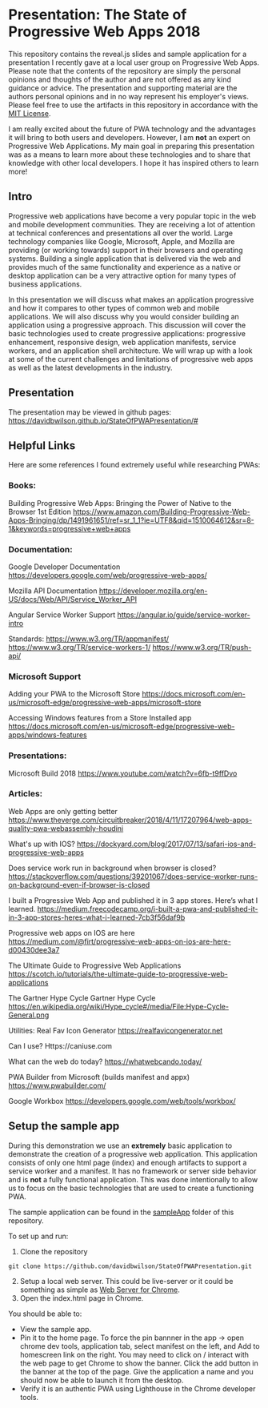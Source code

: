 # Presentation: The State of Progressive Web Apps 2018

This repository contains the reveal.js slides and sample application for a presentation I recently gave at a local user group on Progressive Web Apps.  Please note that the contents of the repository are simply the personal opinions and thoughts of the author and are not offered as any kind guidance or advice.  The presentation and supporting material are the authors personal opinions and in no way represent his employer's views.  Please feel free to use the artifacts in this repository in accordance with the [MIT License](LICENSE).

I am really excited about the future of PWA technology and the advantages it will bring to both users and developers.  However, I am **not** an expert on Progressive Web Applications.  My main goal in preparing this presentation was as a means to learn more about these technologies and to share that knowledge with other local developers.  I hope it has inspired others to learn more!

## Intro
Progressive web applications have become a very popular topic in the web and mobile development communities.  They are receiving a lot of attention at technical conferences and presentations all over the world.  Large technology companies like Google, Microsoft, Apple, and Mozilla are providing (or working towards) support in their browsers and operating systems.  Building a single application that is delivered via the web and provides much of the same functionality and experience as a native or desktop application can be a very attractive option for many types of business applications.

In this presentation we will discuss what makes an application progressive and how it compares to other types of common web and mobile applications.  We will also discuss why you would consider building an application using a progressive approach.  This discussion will cover the basic technologies used to create progressive applications: progressive enhancement, responsive design, web application manifests, service workers, and an application shell architecture.  We will wrap up with a look at some of the current challenges and limitations of progressive web apps as well as the latest developments in the industry.

## Presentation
The presentation may be viewed in github pages:  
https://davidbwilson.github.io/StateOfPWAPresentation/#

## Helpful Links

Here are some references I found extremely useful while researching PWAs:

### Books:
Building Progressive Web Apps: Bringing the Power of Native to the Browser 1st Edition
https://www.amazon.com/Building-Progressive-Web-Apps-Bringing/dp/1491961651/ref=sr_1_1?ie=UTF8&qid=1510064612&sr=8-1&keywords=progressive+web+apps

### Documentation:
Google Developer Documentation
https://developers.google.com/web/progressive-web-apps/

Mozilla API Documentation
https://developer.mozilla.org/en-US/docs/Web/API/Service_Worker_API

Angular Service Worker Support
https://angular.io/guide/service-worker-intro

Standards:
https://www.w3.org/TR/appmanifest/
https://www.w3.org/TR/service-workers-1/
https://www.w3.org/TR/push-api/

### Microsoft Support
Adding your PWA to the Microsoft Store
https://docs.microsoft.com/en-us/microsoft-edge/progressive-web-apps/microsoft-store

Accessing Windows features from a Store Installed app
https://docs.microsoft.com/en-us/microsoft-edge/progressive-web-apps/windows-features

### Presentations:
Microsoft Build 2018 
https://www.youtube.com/watch?v=6fb-t9ffDvo

### Articles:
Web Apps are only getting better
https://www.theverge.com/circuitbreaker/2018/4/11/17207964/web-apps-quality-pwa-webassembly-houdini

What's up with IOS?
https://dockyard.com/blog/2017/07/13/safari-ios-and-progressive-web-apps

Does service work run in background when browser is closed?
https://stackoverflow.com/questions/39201067/does-service-worker-runs-on-background-even-if-browser-is-closed

I built a Progressive Web App and published it in 3 app stores. Here’s what I learned.
https://medium.freecodecamp.org/i-built-a-pwa-and-published-it-in-3-app-stores-heres-what-i-learned-7cb3f56daf9b

Progressive web apps on IOS are here
https://medium.com/@firt/progressive-web-apps-on-ios-are-here-d00430dee3a7

The Ultimate Guide to Progressive Web Applications
https://scotch.io/tutorials/the-ultimate-guide-to-progressive-web-applications

The Gartner Hype Cycle
Gartner Hype Cycle  
https://en.wikipedia.org/wiki/Hype_cycle#/media/File:Hype-Cycle-General.png


Utilities:
Real Fav Icon Generator
https://realfavicongenerator.net

Can I use?
Https://caniuse.com

What can the web do today?
https://whatwebcando.today/

PWA Builder from Microsoft (builds manifest and appx)
https://www.pwabuilder.com/

Google Workbox
https://developers.google.com/web/tools/workbox/

## Setup the sample app

During this demonstration we use an **extremely** basic application to demonstrate the creation of a progressive web application.  This application consists of only one html page (index) and enough artifacts to support a service worker and a manifest.  It has no framework or server side behavior and is **not** a fully functional application.  This was done intentionally to allow us to focus on the basic technologies that are used to create a functioning PWA.

The sample application can be found in the [sampleApp](sampleApp) folder of this repository.

To set up and run:

1. Clone the repository
```
git clone https://github.com/davidbwilson/StateOfPWAPresentation.git
```
2. Setup a local web server.  This could be live-server or it could be something as simple as [Web Server for Chrome]( https://chrome.google.com/webstore/detail/web-server-for-chrome/ofhbbkphhbklhfoeikjpcbhemlocgigb?hl=en).
3. Open the index.html page in Chrome.

You should be able to:
* View the sample app.
* Pin it to the home page.  To force the pin bannner in the app -> open chrome dev tools, application tab, select manifest on the left, and Add to homescreen link on the right.  You may need to click on / interact with the web page to get Chrome to show the banner.  Click the add button in the banner at the top of the page.  Give the application a name and you should now be able to launch it from the desktop.
* Verify it is an authentic PWA using Lighthouse in the Chrome developer tools. 